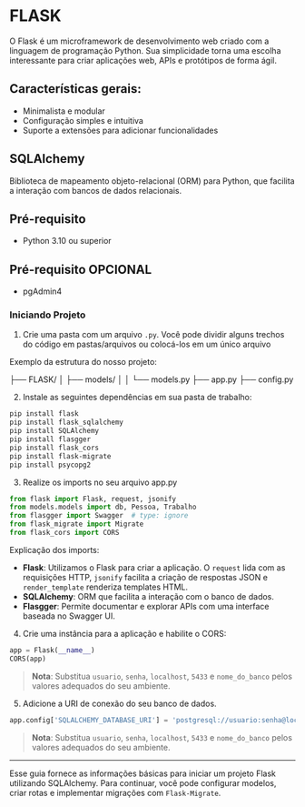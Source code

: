 # FLASK

O Flask é um microframework de desenvolvimento web criado com a linguagem de programação Python. Sua simplicidade torna uma escolha interessante para criar aplicações web, APIs e protótipos de forma ágil.

## Características gerais:
- Minimalista e modular
- Configuração simples e intuitiva
- Suporte a extensões para adicionar funcionalidades

## SQLAlchemy

Biblioteca de mapeamento objeto-relacional (ORM) para Python, que facilita a interação com bancos de dados relacionais.

## Pré-requisito
- Python 3.10 ou superior

## Pré-requisito OPCIONAL
- pgAdmin4

### Iniciando Projeto

1. Crie uma pasta com um arquivo `.py`. Você pode dividir alguns trechos do código em pastas/arquivos ou colocá-los em um único arquivo

Exemplo da estrutura do nosso projeto:

├── FLASK/
│   ├── models/
│   │   └── models.py
├── app.py
├── config.py

2. Instale as seguintes dependências em sua pasta de trabalho:

```sh
pip install flask
pip install flask_sqlalchemy
pip install SQLAlchemy
pip install flasgger
pip install flask_cors
pip install flask-migrate
pip install psycopg2
```

3. Realize os imports no seu arquivo app.py

```python
from flask import Flask, request, jsonify
from models.models import db, Pessoa, Trabalho
from flasgger import Swagger  # type: ignore
from flask_migrate import Migrate
from flask_cors import CORS
```

Explicação dos imports:
- **Flask**: Utilizamos o Flask para criar a aplicação. O `request` lida com as requisições HTTP, `jsonify` facilita a criação de respostas JSON e `render_template` renderiza templates HTML.
- **SQLAlchemy**: ORM que facilita a interação com o banco de dados.
- **Flasgger**: Permite documentar e explorar APIs com uma interface baseada no Swagger UI.

4. Crie uma instância para a aplicação e habilite o CORS:

```python
app = Flask(__name__)
CORS(app)
```

> **Nota**: Substitua `usuario`, `senha`, `localhost`, `5433` e `nome_do_banco` pelos valores adequados do seu ambiente.

5. Adicione a URI de conexão do seu banco de dados.

```python
app.config['SQLALCHEMY_DATABASE_URI'] = 'postgresql://usuario:senha@localhost:5433/nome_do_banco'
```

> **Nota**: Substitua `usuario`, `senha`, `localhost`, `5433` e `nome_do_banco` pelos valores adequados do seu ambiente.

---

Esse guia fornece as informações básicas para iniciar um projeto Flask utilizando SQLAlchemy. Para continuar, você pode configurar modelos, criar rotas e implementar migrações com `Flask-Migrate`.


